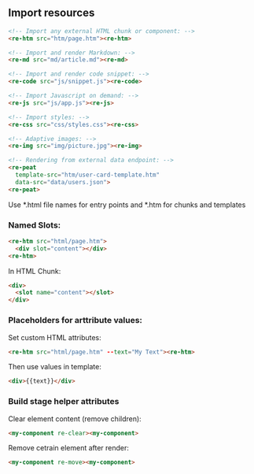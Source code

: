 ## Import resources

```html
<!-- Import any external HTML chunk or component: -->
<re-htm src="htm/page.htm"><re-htm>

<!-- Import and render Markdown: -->
<re-md src="md/article.md"><re-md>

<!-- Import and render code snippet: -->
<re-code src="js/snippet.js"><re-code>

<!-- Import Javascript on demand: -->
<re-js src="js/app.js"><re-js>

<!-- Import styles: -->
<re-css src="css/styles.css"><re-css>

<!-- Adaptive images: -->
<re-img src="img/picture.jpg"><re-img>

<!-- Rendering from external data endpoint: -->
<re-peat 
  template-src="htm/user-card-template.htm"
  data-src="data/users.json">
<re-peat>
```
Use *.html file names for entry points and *.htm for chunks and templates

### Named Slots:

```html
<re-htm src="html/page.htm">
  <div slot="content"></div>
<re-htm>
```
In HTML Chunk:
```html
<div>
  <slot name="content"></slot>
</div>
```
### Placeholders for arttribute values:

Set custom HTML attributes:
```html
<re-htm src="html/page.htm" --text="My Text"><re-htm>
```
Then use values in template:
```html
<div>{{text}}</div>
```
### Build stage helper attributes
Clear element content (remove children):
```html
<my-component re-clear><my-component>
```

Remove cetrain element after render:
```html
<my-component re-move><my-component>
```
